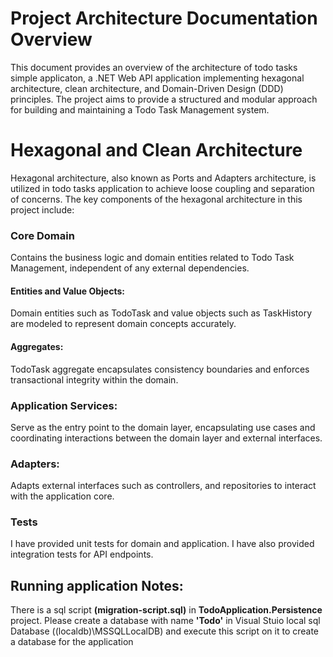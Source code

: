 # Project Architecture Documentation Overview
This document provides an overview of the architecture of todo tasks simple applicaton, a .NET Web API application implementing hexagonal architecture, clean architecture, and Domain-Driven Design (DDD) principles. The project aims to provide a structured and modular approach for building and maintaining a Todo Task Management system.

# Hexagonal and Clean Architecture
Hexagonal architecture, also known as Ports and Adapters architecture, is utilized in todo tasks application to achieve loose coupling and separation of concerns. The key components of the hexagonal architecture in this project include:

### Core Domain
Contains the business logic and domain entities related to Todo Task Management, independent of any external dependencies.

#### Entities and Value Objects: 
Domain entities such as TodoTask and value objects such as TaskHistory are modeled to represent domain concepts accurately.

#### Aggregates: 
TodoTask aggregate encapsulates consistency boundaries and enforces transactional integrity within the domain.

### Application Services: 
Serve as the entry point to the domain layer, encapsulating use cases and coordinating interactions between the domain layer and external interfaces.

### Adapters:
Adapts external interfaces such as controllers, and repositories to interact with the application core. 

### Tests
I have provided unit tests for domain and application. I have also provided integration tests for API endpoints.

## Running application Notes:
There is a sql script **(migration-script.sql)** in **TodoApplication.Persistence** project. Please create a database with name **'Todo'** in Visual Stuio local sql Database ((localdb)\MSSQLLocalDB) and execute this script on it to create a database for the application
